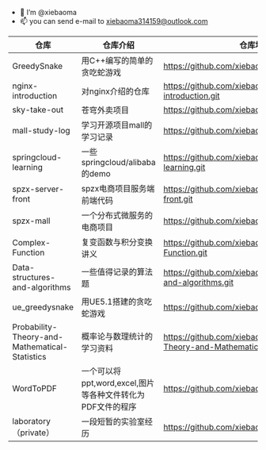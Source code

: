 - 👋 I’m @xiebaoma
- 📫 you can send e-mail to xiebaoma314159@outlook.com

| 仓库                                           | 仓库介绍                                                   | 仓库地址                                                     |
| ---------------------------------------------- | ---------------------------------------------------------- | ------------------------------------------------------------ |
| GreedySnake                                    | 用C++编写的简单的贪吃蛇游戏                                | https://github.com/xiebaoma/GreedSnake.git                   |
| nginx-introduction                             | 对nginx介绍的仓库                                          | https://github.com/xiebaoma/nginx-introduction.git           |
| sky-take-out                                   | 苍穹外卖项目                                               | https://github.com/xiebaoma/sky-take-out.git                 |
| mall-study-log                                 | 学习开源项目mall的学习记录                                 | https://github.com/xiebaoma/mall-study-log.git               |
| springcloud-learning                           | 一些springcloud/alibaba的demo                              | https://github.com/xiebaoma/springcloud-learning.git         |
| spzx-server-front                              | spzx电商项目服务端前端代码                                 | https://github.com/xiebaoma/spzx-server-front.git            |
| spzx-mall                                      | 一个分布式微服务的电商项目                                 | https://github.com/xiebaoma/spzx-mall.git                    |
| Complex-Function                               | 复变函数与积分变换讲义                                     | https://github.com/xiebaoma/Complex-Function.git             |
| Data-structures-and-algorithms                 | 一些值得记录的算法题                                       | https://github.com/xiebaoma/Data-structures-and-algorithms.git |
| ue_greedysnake                                 | 用UE5.1搭建的贪吃蛇游戏                                    | https://github.com/xiebaoma/ue_greedysnake.git               |
| Probability-Theory-and-Mathematical-Statistics | 概率论与数理统计的学习资料                                 | https://github.com/xiebaoma/Probability-Theory-and-Mathematical-Statistics.git |
| WordToPDF                                      | 一个可以将ppt,word,excel,图片等各种文件转化为PDF文件的程序 | https://github.com/xiebaoma/WordToPDF.git                    |
| laboratory（private）                          | 一段短暂的实验室经历                                       | https://github.com/xiebaoma/laboratory.git                   |

